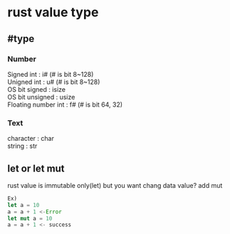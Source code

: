 # rust value type
## #type
### Number
Signed int : i# (# is bit 8~128)  
Unigned int : u# (# is bit 8~128)  
OS bit signed : isize  
OS bit unsigned : usize  
Floating number int : f# (# is bit 64, 32)  

### Text
character : char  
string : str  

## let or let mut
rust value is immutable only(let) but you want chang data value? add mut  
``` rust
Ex)  
let a = 10  
a = a + 1 <-Error
let mut a = 10
a = a + 1 <- success
```
